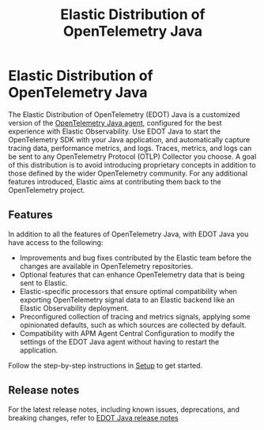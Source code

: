 ﻿---
title: Elastic Distribution of OpenTelemetry Java
description: Introduction to the Elastic Distribution of OpenTelemetry (EDOT) Java Agent, a customized version of the OpenTelemetry Java agent for capturing traces, metrics, and logs.
url: https://docs-v3-preview.elastic.dev/reference/
products:
  - Elastic Cloud Serverless
  - Elastic Distribution of OpenTelemetry SDK
  - Elastic Observability
---

# Elastic Distribution of OpenTelemetry Java

The Elastic Distribution of OpenTelemetry (EDOT) Java is a customized version of the [OpenTelemetry Java agent](https://github.com/open-telemetry/opentelemetry-java-instrumentation), configured for the best experience with Elastic Observability.
Use EDOT Java to start the OpenTelemetry SDK with your Java application, and automatically capture tracing data, performance metrics, and logs. Traces, metrics, and logs can be sent to any OpenTelemetry Protocol (OTLP) Collector you choose.
A goal of this distribution is to avoid introducing proprietary concepts in addition to those defined by the wider OpenTelemetry community. For any additional features introduced, Elastic aims at contributing them back to the OpenTelemetry project.

## Features

In addition to all the features of OpenTelemetry Java, with EDOT Java you have access to the following:
- Improvements and bug fixes contributed by the Elastic team before the changes are available in OpenTelemetry repositories.
- Optional features that can enhance OpenTelemetry data that is being sent to Elastic.
- Elastic-specific processors that ensure optimal compatibility when exporting OpenTelemetry signal data to an Elastic backend like an Elastic Observability deployment.
- Preconfigured collection of tracing and metrics signals, applying some opinionated defaults, such as which sources are collected by default.
- Compatibility with APM Agent Central Configuration to modify the settings of the EDOT Java agent without having to restart the application.

Follow the step-by-step instructions in [Setup](https://docs-v3-preview.elastic.dev/reference/setup/) to get started.

## Release notes

For the latest release notes, including known issues, deprecations, and breaking changes, refer to [EDOT Java release notes](https://docs-v3-preview.elastic.dev/release-notes/)